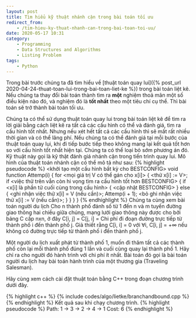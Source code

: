 ```yaml
---
layout: post
title: Tìm hiểu kỹ thuật nhánh cận trong bài toán tối ưu
redirect_from:
    - /tim-hieu-ky-thuat-nhanh-can-trong-bai-toan-toi-uu/
date: 2020-05-17 10:31
category:
    - Programming
    - Data Structures and Algorithms
    - Listing Problem
tags:
    - Python
---
```

Trong bài trước chúng ta đã tìm hiểu về [thuật toán quay lui]({% post_url 2020-04-24-thuat-toan-lui-trong-bai-toan-liet-ke %})
trong bài toán liệt kê. Nếu chúng ta thay đổi bài toán thành tìm ra **một** nghiệm thoả mãn một số điều
kiện nào đó, và nghiệm đó là **tốt nhất** theo một tiêu chí cụ thể. Thì bài toán sẽ trở thành bài toán tối ưu.

Chúng ta có thể sử dụng thuật toán quay lui trong bài toán liệt kê để tìm ra lời giải bằng cách liệt kê
ra tất cả các cấu hình có thể và đánh giá, tìm ra cấu hình tốt nhất. Nhưng nếu xét hết tất cả các cấu hình
thì sẽ mất rất nhiều thời gian và có thể lãng phí. Nếu chúng ta có thể đánh giá tại mỗi bước của thuật toán
quay lui, khi đi tiếp bước tiếp theo không mang lại kết quả tốt hơn so với cấu hình tốt nhất hiện tại. Chúng ta
có thể loại bỏ sớm phương án đó. Kỹ thuật này gọi là kỹ thật đánh giá nhánh cận trong tiến trình quay lui.
Mô hình của thuật toán nhánh cận có thể mô tả như sau:
{% highlight pseudocode %}
<khởi tạo một cấu hình bất kỳ cho BESTCONFIG>
void function Attemp(i) {
    for <mọi giá trị V có thể gán cho x[i]> {
        <thử x[i] := V>;
        if <việc thử trên vẫn còn hi vọng tìm ra cấu hình tốt hơn BESTCONFIG> {
            if <x[i] là phần tử cuối cùng trong cấu hình> {
                <cập nhật BESTCONFIG>
            } else {
                <ghi nhận việc thử x[i] = V (nếu cần)>;
                Attemp(i + 1);
                <bỏ ghi nhận việc thử x[i] := V (nếu cần)>;
            }
        }
    }
}
{% endhighlight %}
Chúng ta cùng xem bài toán người du lịch Cho n thành phố đánh số từ 1 đến n và m tuyến đường giao thông hai
chiều giữa chúng, mạng lưới giao thông này được cho bởi bảng C cấp nxn, ở đây C[i, j] = C[j, i] = Chi phí đi
đoạn đường trực tiếp từ thành phố i đến thành phố j. Giả thiết rằng C[i, i] = 0 với ∀i, C[i, j] = +∞ nếu không
có đường trực tiếp từ thành phố i đến thành phố j.

Một người du lịch xuất phát từ thành phố 1, muốn đi thăm tất cả các thành phố còn lại mỗi thành phố đúng 1 lần
và cuối cùng quay lại thành phố 1. Hãy chỉ ra cho người đó hành trình với chi phí ít nhất. Bài toán đó gọi là
bài toán người du lịch hay bài toán hành trình của một thương gia (Traveling Salesman).

Hãy cùng xem cách cài đặt thuật toán bằng C++ trong đoạn chương trình dưới đây.

{% highlight c++ %}
{% include codes/algo/lietke/branchandbound.cpp %}
{% endhighlight %}
Kết quả sau khi chạy chương trình.
{% highlight pseudocode %}
Path: 1 -> 3 -> 2 -> 4 -> 1
Cost: 6
{% endhighlight %}